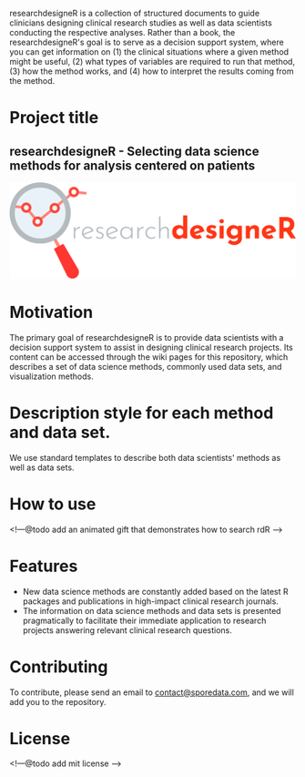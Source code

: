researchdesigneR is a collection of structured documents to guide clinicians designing clinical research studies as well as data scientists conducting the respective analyses. Rather than a book, the researchdesigneR's goal is to serve as a decision support system, where you can get information on (1) the clinical situations where a given method might be useful, (2) what types of variables are required to run that method, (3) how the method works, and (4) how to interpret the results coming from the method.

# Project title
## researchdesigneR - Selecting data science methods for analysis centered on patients

![](Logo.png)
<!--  * logo - insert logo from Bruna --> 

# Motivation
The primary goal of researchdesigneR is to provide data scientists with a decision support system to assist in designing clinical research projects. Its content can be accessed through the wiki pages for this repository, which describes a set of data science methods, commonly used data sets, and visualization methods.
 
# Description style for each method and data set.
We use standard templates to describe both data scientists' methods as well as data sets.

# How to use
<!—@todo add an animated gift that demonstrates how to search rdR —>

# Features
* New data science methods are constantly added based on the latest R packages and publications in high-impact clinical research journals.
* The information on data science methods and data sets is presented pragmatically to facilitate their immediate application to research projects answering relevant clinical research questions.

# Contributing
To contribute, please send an email to contact@sporedata.com, and we will add you to the repository.

# License
<!—@todo add mit license —>


<!--  
https://github.com/othneildrew/Best-README-Template
https://github.com/matiassingers/awesome-readme

* description: problem - large number of approaches in the analysis of patient data, little time to learn them; a lot of literature, but what we need is a decision support system
template-based, searchable, SEO, potentially connected to solr
* use cases:
   - design: meetings, plan for projects, grant proposals, journal clubs
      * start question
      * start data
      * start methods
   - api - solr, rstudio integration; figures concept map
* template: methods, data, plots
* motion graphic - how to search - gif web page, ag repo (within section) with code examples
* todo 
* contributing - clone send, pull request; wiki
* credits
* licensing
* FAQ
* support
--> 



<!--  
--> 
